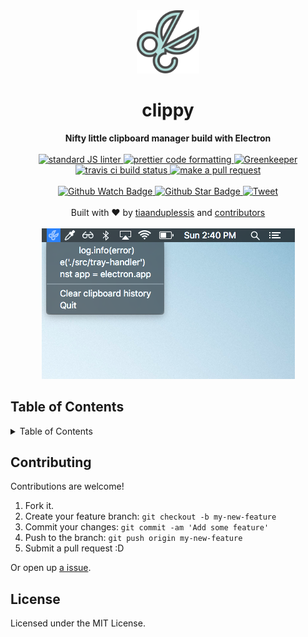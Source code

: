 <div align="center">
    <img width="20%" src="icon.png" alt="logo">
</div>
<h1 align="center">clippy</h1>
<div align="center">
  <strong>Nifty little clipboard manager build with Electron</strong>
</div>
<br>
<div align="center">
  <a href="https://github.com/feross/standard">
    <img src="https://img.shields.io/badge/code%20style-standard-brightgreen.svg?style=flat-square" alt="standard JS linter" />
  </a>
  <a href="https://github.com/prettier/prettier">
    <img src="https://img.shields.io/badge/styled_with-prettier-ff69b4.svg?style=flat-square" alt="prettier code formatting" />
     <a href="hhttps://greenkeeper.io/">
    <img src="https://badges.greenkeeper.io/tiaanduplessis/clippy.svg" alt="Greenkeeper" />
  </a>
  </a>
  <a href="https://travis-ci.org/tiaanduplessis/clippy">
    <img src="https://img.shields.io/travis/tiaanduplessis/clippy.svg?style=flat-square" alt="travis ci build status" />
  </a>
  <a href="http://makeapullrequest.com">
    <img src="https://img.shields.io/badge/PRs-welcome-brightgreen.svg?style=flat-square" alt="make a pull request" />
  </a>
</div>
<br>
<div align="center">
  <a href="https://github.com/tiaanduplessis/clippy/watchers">
    <img src="https://img.shields.io/github/watchers/tiaanduplessis/clippy.svg?style=social" alt="Github Watch Badge" />
  </a>
  <a href="https://github.com/tiaanduplessis/clippy/stargazers">
    <img src="https://img.shields.io/github/stars/tiaanduplessis/clippy.svg?style=social" alt="Github Star Badge" />
  </a>
  <a href="https://twitter.com/intent/tweet?text=Check%20out%20clippy!%20https://github.com/tiaanduplessis/clippy%20%F0%9F%91%8D">
    <img src="https://img.shields.io/twitter/url/https/github.com/tiaanduplessis/clippy.svg?style=social" alt="Tweet" />
  </a>
</div>
<br>
<div align="center">
  Built with ❤︎ by <a href="https://github.com/tiaanduplessis">tiaanduplessis</a> and <a href="https://github.com/tiaanduplessis/clippy/contributors">contributors</a>
</div>

<br>

<div align="center">
    <img src="example.png" alt="">
</div>

<h2>Table of Contents</h2>
<details>
  <summary>Table of Contents</summary>
  <li><a href="#contribute">Contribute</a></li>
  <li><a href="#license">License</a></li>
</details>

## Contributing

Contributions are welcome!

1. Fork it.
2. Create your feature branch: `git checkout -b my-new-feature`
3. Commit your changes: `git commit -am 'Add some feature'`
4. Push to the branch: `git push origin my-new-feature`
5. Submit a pull request :D

Or open up [a issue](https://github.com/tiaanduplessis/clippy/issues).

## License

Licensed under the MIT License.
